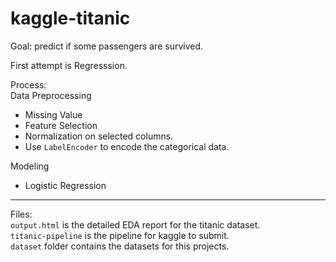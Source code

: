 # kaggle-titanic

Goal: predict if some passengers are survived.


First attempt is Regresssion.

Process:  
Data Preprocessing
- Missing Value
- Feature Selection
- Normalization on selected columns.
- Use `LabelEncoder` to encode the categorical data.


Modeling  
- Logistic Regression

--- 
Files:  
`output.html` is the detailed EDA report for the titanic dataset.  
`titanic-pipeline` is the pipeline for kaggle to submit.  
`dataset` folder contains the datasets for this projects.  
